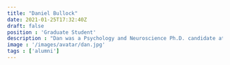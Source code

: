 ```yaml
---
title: "Daniel Bullock"
date: 2021-01-25T17:32:40Z
draft: false
position : 'Graduate Student'
description : "Dan was a Psychology and Neuroscience Ph.D. candidate at Indiana University. After working at University of Cincinnati, Duke University, and North Carolina State University, he joined the Pestilli Lab in 2015 focusing on methods for white matter anatomy characterization and automated segmentation. Dan has  contributed multiple Apps to brainlife.io. He is passionate about student rights and an open science advocate. After working with brainlife.io, Dan joined the Laboratory of Sarah Heilbronner at the University of Minnesota as a Postdoctoral Fellow."
image : '/images/avatar/dan.jpg'
tags : ['alumni']
---
```


